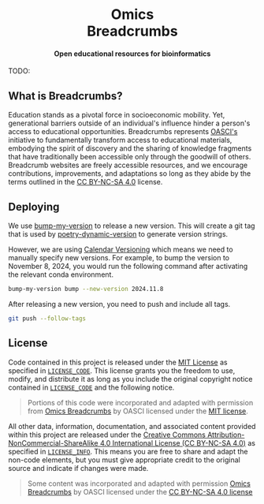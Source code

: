 <h1 align="center">
<b>Omics</b><br>
Breadcrumbs
</h1>

<h4 align="center">Open educational resources for bioinformatics</h4>

TODO:

## What is Breadcrumbs?

Education stands as a pivotal force in socioeconomic mobility.
Yet, generational barriers outside of an individual's influence hinder a person's access to educational opportunities.
Breadcrumbs represents [OASCI's](https://www.oasci.org/) initiative to fundamentally transform access to educational materials, embodying the spirit of discovery and the sharing of knowledge fragments that have traditionally been accessible only through the goodwill of others.
Breadcrumb websites are freely accessible resources, and we encourage contributions, improvements, and adaptations so long as they abide by the terms outlined in the [CC BY-NC-SA 4.0](https://creativecommons.org/licenses/by-nc-sa/4.0/) license.

## Deploying

We use [bump-my-version](https://github.com/callowayproject/bump-my-version) to release a new version.
This will create a git tag that is used by [poetry-dynamic-version](https://github.com/mtkennerly/poetry-dynamic-versioning) to generate version strings.

However, we are using [Calendar Versioning](https://calver.org/) which means we need to manually specify new versions.
For example, to bump the version to November 8, 2024, you would run the following command after activating the relevant conda environment.

```bash
bump-my-version bump --new-version 2024.11.8
```

After releasing a new version, you need to push and include all tags.

```bash
git push --follow-tags
```

## License

Code contained in this project is released under the [MIT License](https://spdx.org/licenses/MIT.html) as specified in [`LICENSE_CODE`](https://github.com/oasci-bc/omics/blob/main/LICENSE_CODE.md).
This license grants you the freedom to use, modify, and distribute it as long as you include the original copyright notice contained in [`LICENSE_CODE`](https://github.com/oasci-bc/omics/blob/main/LICENSE_CODE.md) and the following notice.

> Portions of this code were incorporated and adapted with permission from [Omics Breadcrumbs](https://github.com/oasci/omics) by OASCI licensed under the [MIT license](https://github.com/oasci-bc/omics/blob/main/LICENSE_CODE.md).

All other data, information, documentation, and associated content provided within this project are released under the [Creative Commons Attribution-NonCommercial-ShareAlike 4.0 International License (CC BY-NC-SA 4.0)](https://creativecommons.org/licenses/by-nc-sa/4.0/) as specified in [`LICENSE_INFO`](https://github.com/oasci-bc/omics/blob/main/LICENSE_INFO.md).
This means you are free to share and adapt the non-code elements, but you must give appropriate credit to the original source and indicate if changes were made.

> Some content was incorporated and adapted with permission [Omics Breadcrumbs](https://github.com/oasci/omics) by OASCI licensed under the [CC BY-NC-SA 4.0 license](https://creativecommons.org/licenses/by-nc-sa/4.0/)
